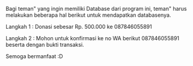 Bagi teman" yang ingin memiliki Database dari program ini,
teman" harus melakukan beberapa hal berikut untuk mendapatkan databasenya.

Langkah 1 : Donasi sebesar Rp. 500.000 ke 087846055891

Langkah 2 : Mohon untuk konfirmasi ke no WA berikut 087846055891 beserta dengan bukti transaksi.

Semoga bermanfaat :D
